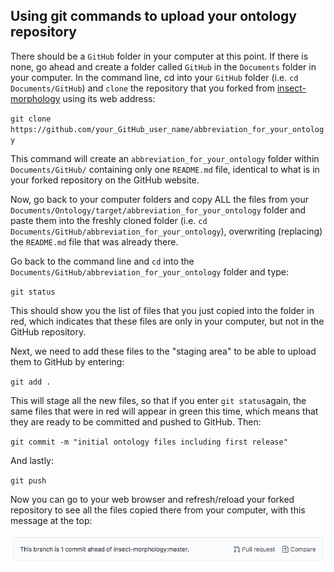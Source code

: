## Using git commands to upload your ontology repository

There should be a `GitHub` folder in your computer at this point. If there is none, go ahead and create a folder called `GitHub` in the `Documents` folder in your computer. In the command line, cd into your `GitHub` folder (i.e. `cd Documents/GitHub`) and `clone` the repository that you forked from [insect-morphology](https://github.com/insect-morphology) using its web address:

`git clone https://github.com/your_GitHub_user_name/abbreviation_for_your_ontology`

This command will create an `abbreviation_for_your_ontology` folder within `Documents/GitHub/` containing only one `README.md` file, identical to what is in your forked repository on the GitHub website.

Now, go back to your computer folders and copy ALL the files from your `Documents/Ontology/target/abbreviation_for_your_ontology` folder and paste them into the freshly cloned folder (i.e. `cd Documents/GitHub/abbreviation_for_your_ontology`), overwriting (replacing) the `README.md` file that was already there.

Go back to the command line and `cd` into the `Documents/GitHub/abbreviation_for_your_ontology` folder and type:

`git status`

This should show you the list of files that you just copied into the folder in red, which indicates that these files are only in your computer, but not in the GitHub repository.

Next, we need to add these files to the "staging area" to be able to upload them to GitHub by entering:

`git add .`

This will stage all the new files, so that if you enter `git status`again, the same files that were in red will appear in green this time, which means that they are ready to be committed and pushed to GitHub. Then:

`git commit -m "initial ontology files including first release"`

And lastly:

`git push`

Now you can go to your web browser and refresh/reload your forked repository to see all the files copied there from your computer, with this message at the top:

![GitHub Branch Ahead](https://github.com/insect-morphology/Manual/blob/main/img/GitHubBranchEven.png)
